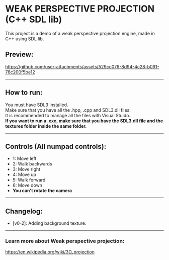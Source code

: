 # WEAK PERSPECTIVE PROJECTION (C++ SDL lib)
This project is a demo of a weak perspective projection engine, made in C++ using SDL lib.

## Preview:
https://github.com/user-attachments/assets/529cc076-8d94-4c28-b091-76c200f5be12

---
## How to run:
You must have SDL3 installed.
<br/>
Make sure that you have all the .hpp, .cpp and SDL3.dll files.
<br/>
It is recommended to manage all the files with Visual Stuido.
<br/>
**If you want to run a .exe, make sure that you have the SDL3.dll file and the textures folder inside the same folder.**

---
## Controls (All numpad controls):
- 1: Move left
- 2: Walk backwards
- 3: Move right
- 4: Move up
- 5: Walk forward
- 6: Move down
- **You can't rotate the camera**

---
## Changelog:
- [v0-2]: Adding background texture.

---
### Learn more about Weak perspective projection:
<https://en.wikipedia.org/wiki/3D_projection>